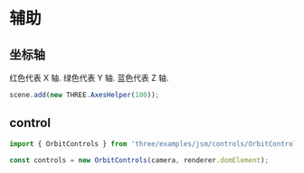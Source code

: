 # 辅助

## 坐标轴

红色代表 X 轴. 绿色代表 Y 轴. 蓝色代表 Z 轴.

```js
scene.add(new THREE.AxesHelper(100));
```

## control

```js
import { OrbitControls } from 'three/examples/jsm/controls/OrbitControls';

const controls = new OrbitControls(camera, renderer.domElement);
```
